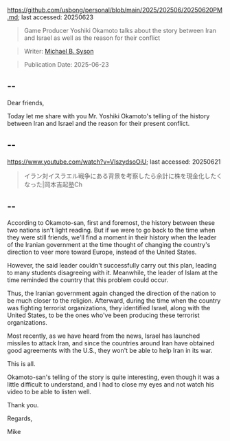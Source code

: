 https://github.com/usbong/personal/blob/main/2025/202506/20250620PM.md; last accessed: 20250623

> Game Producer Yoshiki Okamoto talks about the story between Iran and Israel as well as the reason for their conflict

> Writer: [Michael B. Syson](https://www.linkedin.com/in/michaelsyson/)

> Publication Date: 2025-06-23

## --

Dear friends,

Today let me share with you Mr. Yoshiki Okamoto's telling of the history between Iran and Israel and the reason for their present conflict.

## --

https://www.youtube.com/watch?v=VIszydsoOiU; last accessed: 20250621

> イラン対イスラエル戦争にある背景を考察したら余計に株を現金化したくなった|岡本吉起塾Ch 

## --

According to Okamoto-san, first and foremost, the history between these two nations isn't light reading. But if we were to go back to the time when they were still friends, we'll find a moment in their history when the leader of the Iranian government at the time thought of changing the country's direction to veer more toward Europe, instead of the United States. 

However, the said leader couldn't successfully carry out this plan, leading to many students disagreeing with it. Meanwhile, the leader of Islam at the time reminded the country that this problem could occur.

Thus, the Iranian government again changed the direction of the nation to be much closer to the religion. Afterward, during the time when the country was fighting terrorist organizations, they identified Israel, along with the United States, to be the ones who've been producing these terrorist organizations.

Most recently, as we have heard from the news, Israel has launched missiles to attack Iran, and since the countries around Iran have obtained good agreements with the U.S., they won't be able to help Iran in its war.

This is all.

Okamoto-san's telling of the story is quite interesting, even though it was a little difficult to understand, and I had to close my eyes and not watch his video to be able to listen well.

Thank you.

Regards,

Mike
